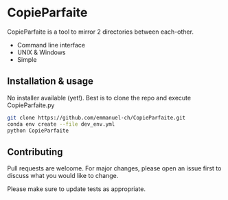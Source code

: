 # CopieParfaite

CopieParfaite is a tool to mirror 2 directories between each-other.
- Command line interface
- UNIX & Windows
- Simple

## Installation & usage

No installer available (yet!). Best is to clone the repo and execute CopieParfaite.py

```bash
git clone https://github.com/emmanuel-ch/CopieParfaite.git
conda env create --file dev_env.yml
python CopieParfaite
```

## Contributing

Pull requests are welcome. For major changes, please open an issue first
to discuss what you would like to change.

Please make sure to update tests as appropriate.
